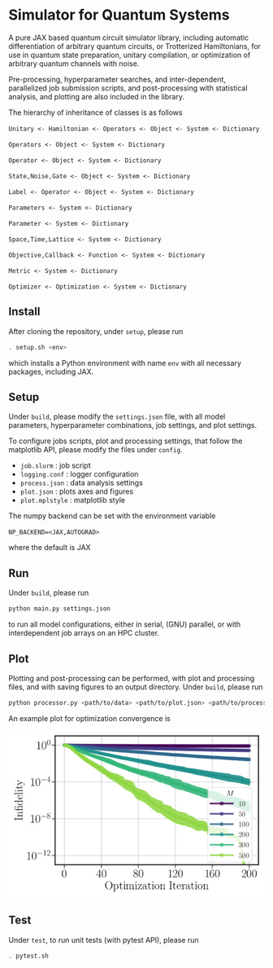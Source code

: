 # Simulator for Quantum Systems
A pure JAX based quantum circuit simulator library, including automatic differentiation of arbitrary quantum circuits, or Trotterized Hamiltonians, for use in quantum state preparation, unitary compilation, or optimization of arbitrary quantum channels with noise. 

Pre-processing, hyperparameter searches, and inter-dependent, parallelized job submission scripts, and post-processing with statistical analysis, and plotting are also included in the library.

The hierarchy of inheritance of classes is as follows

`Unitary <- Hamiltonian <- Operators <- Object <- System <- Dictionary`

`Operators <- Object <- System <- Dictionary`

`Operator <- Object <- System <- Dictionary`

`State,Noise,Gate <- Object <- System <- Dictionary`

`Label <- Operator <- Object <- System <- Dictionary`

`Parameters <- System <- Dictionary`

`Parameter <- System <- Dictionary`

`Space,Time,Lattice <- System <- Dictionary`

`Objective,Callback <- Function <- System <- Dictionary`

`Metric <- System <- Dictionary`

`Optimizer <- Optimization <- System <- Dictionary`

## Install
After cloning the repository, under `setup`, please run 
```sh
. setup.sh <env>
```
which installs a Python environment with name `env` with all necessary packages, including JAX.

## Setup
Under `build`, please modify the `settings.json` file, with all model parameters, hyperparameter combinations, job settings, and plot settings. 

To configure jobs scripts, plot and processing settings, that follow the matplotlib API, please modify the files under `config`. 
- `job.slurm` : job script
- `logging.conf` : logger configuration
- `process.json` : data analysis settings 
- `plot.json` : plots axes and figures 
- `plot.mplstyle` : matplotlib style

The numpy backend can be set with the environment variable

`NP_BACKEND=<JAX,AUTOGRAD>`

where the default is JAX

## Run
Under `build`, please run 
```sh
python main.py settings.json 
```
to run all model configurations, either in serial, (GNU) parallel, or with interdependent job arrays on an HPC cluster.

## Plot
Plotting and post-processing can be performed, with plot and processing files, and with saving figures to an output directory. Under `build`, please run
```sh
python processor.py <path/to/data> <path/to/plot.json> <path/to/process.json> <path/to/plots>
```
An example plot for optimization convergence is
<!-- <object data="https://github.com/mduschenes/simulation/blob/master/plot.pdf" type="application/pdf" width="700px" height="700px">
    <embed src="https://github.com/mduschenes/simulation/blob/master/plot.pdf">
        <p>This browser does not support PDFs. Please download the PDF to view it: <a href="https://github.com/mduschenes/simulation/blob/master/plot.pdf">Download PDF</a>.</p>
    </embed>
</object> -->
![alt text](https://github.com/mduschenes/simulation/blob/master/build/config/plot.jpg?raw=true)

## Test
Under `test`, to run unit tests (with pytest API), please run
```sh
. pytest.sh
```
